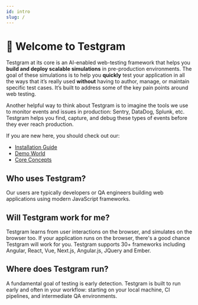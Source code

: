 ```yaml
---
id: intro
slug: /
---
```


# 👋 Welcome to Testgram 

Testgram at its core is an AI-enabled web-testing framework that helps you **build and deploy scalable simulations** in pre-production environments. 
The goal of these simulations is to help you **quickly** test your application in all the ways that it’s really used **without** having to author, manage, or maintain specific test cases. 
It’s built to address some of the key pain points around web testing. 

Another helpful way to think about Testgram is to imagine the tools we use to monitor events and issues in production: Sentry, DataDog, Splunk, etc. 
Testgram helps you find, capture, and debug these types of events before they ever reach production. 

If you are new here, you should check out our:
* [Installation Guide](getting-started/install)
* [Demo World](getting-started/demo-world)
* [Core Concepts](docs/core/core)

## Who uses Testgram?
Our users are typically developers or QA engineers building web applications using modern JavaScript frameworks.

## Will Testgram work for me? 
Testgram learns from user interactions on the browser, and simulates on the browser too. 
If your application runs on the browser, there's a good chance Testgram will work for you.
Testgram supports 30+ frameworks including Angular, React, Vue, Next.js, Angular.js, JQuery and Ember. 

## Where does Testgram run?
A fundamental goal of testing is early detection. Testgram is built to run early and often in your workflow: starting on your local machine, CI pipelines, and intermediate QA environments.



